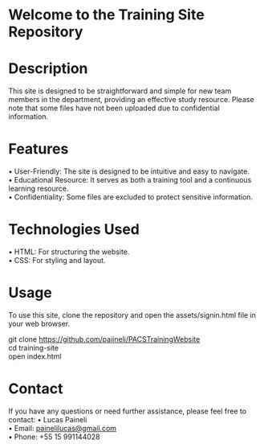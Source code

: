 # Welcome to the Training Site Repository

# Description
This site is designed to be straightforward and simple for new team members in the department, providing an effective study resource. Please note that some files have not been uploaded due to confidential information.

# Features
• User-Friendly: The site is designed to be intuitive and easy to navigate.<br>
• Educational Resource: It serves as both a training tool and a continuous learning resource.<br>
• Confidentiality: Some files are excluded to protect sensitive information.<br>

# Technologies Used
• HTML: For structuring the website.<br>
• CSS: For styling and layout.<br>

# Usage
To use this site, clone the repository and open the assets/signin.html file in your web browser.

git clone https://github.com/paiineli/PACSTrainingWebsite<br>
cd training-site<br>
open index.html<br>

# Contact
If you have any questions or need further assistance, please feel free to contact:
• Lucas Paineli<br>
• Email: painelilucas@gmail.com<br>
• Phone: +55 15 991144028<br>
